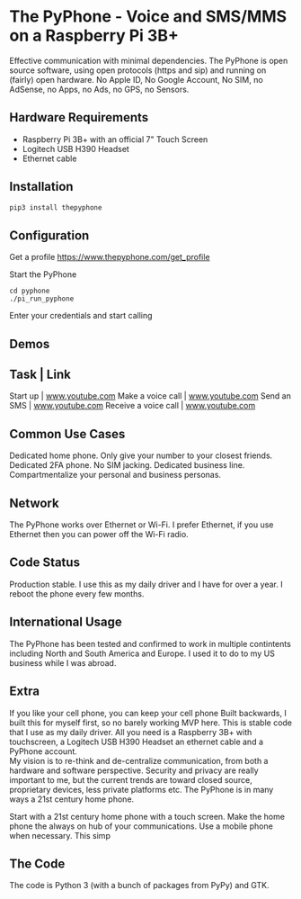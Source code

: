 # The PyPhone - Voice and SMS/MMS on a Raspberry Pi 3B+

Effective communication with minimal dependencies.  The PyPhone is open source software, using open protocols (https and sip) and running on (fairly) open hardware. No Apple ID, No Google Account, No SIM, no AdSense, no Apps, no Ads, no GPS, no Sensors.

## Hardware Requirements
* Raspberry Pi 3B+ with an official 7" Touch Screen
* Logitech USB H390 Headset
* Ethernet cable

## Installation
```python
pip3 install thepyphone
```
## Configuration
Get a profile
https://www.thepyphone.com/get_profile


Start the PyPhone
```
cd pyphone
./pi_run_pyphone
```
Enter your credentials and start calling

## Demos
Task | Link
---------
Start up | www.youtube.com
Make a voice call | www.youtube.com
Send an SMS | www.youtube.com
Receive a voice call | www.youtube.com
## Common Use Cases
Dedicated home phone.  Only give your number to your closest friends.
Dedicated 2FA phone. No SIM jacking.
Dedicated business line.  Compartmentalize your personal and business personas.
## Network
The PyPhone works over Ethernet or Wi-Fi.  I prefer Ethernet, if you use Ethernet then you can power off the Wi-Fi radio.
## Code Status
Production stable.  I use this as my daily driver and I have for over a year.  I reboot the phone every few months.
## International Usage
The PyPhone has been tested and confirmed to work in multiple contintents including North and South America and Europe. I used it to do to my US business while I was abroad.
## Extra
If you like your cell phone, you can keep your cell phone
Built backwards, I built this for myself first, so no barely working MVP here.  This is  stable code that I use as my daily driver.
All you need is a Raspberry 3B+ with touchscreen, a Logitech USB H390 Headset an ethernet cable and a PyPhone account.  
My vision is to re-think and de-centralize communication, from both a hardware and software perspective.  Security and privacy are really important to me, but the current trends are toward closed source, proprietary devices, less private platforms etc.  The PyPhone is in many ways a 21st century home phone.

Start with a 21st century home phone with a touch screen.  Make the home phone the always on hub of your communications.  Use a mobile phone when necessary.  This simp
## The Code
The code is Python 3 (with a bunch of packages from PyPy) and GTK. 
